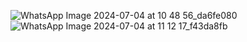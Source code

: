 ![WhatsApp Image 2024-07-04 at 10 48 56_da6fe080](https://github.com/pranavgupta022/Sample-Portfolio-Design/assets/119832460/782e1a63-656c-46ca-8665-54c668453f24)
<br>
![WhatsApp Image 2024-07-04 at 11 12 17_f43da8fb](https://github.com/pranavgupta022/Sample-Portfolio-Design/assets/119832460/13b98484-ce7a-474d-b997-21adcd3aa5f4)

